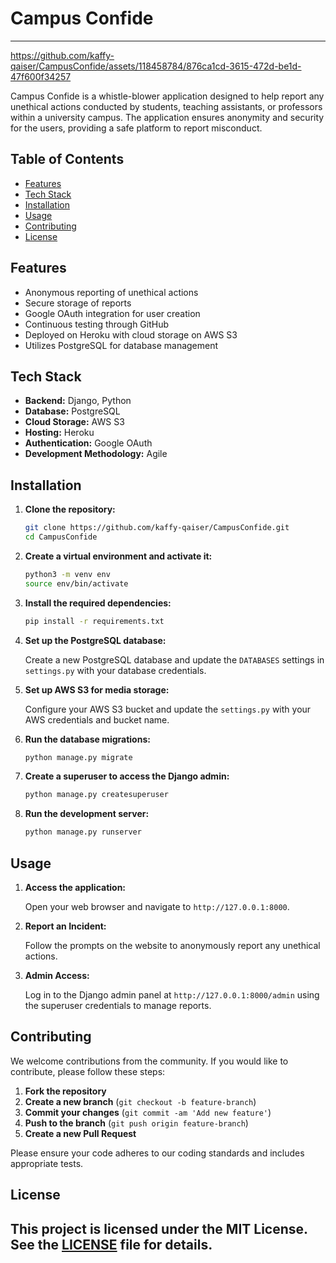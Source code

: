 # Campus Confide

---


https://github.com/kaffy-qaiser/CampusConfide/assets/118458784/876ca1cd-3615-472d-be1d-47f600f34257


Campus Confide is a whistle-blower application designed to help report any unethical actions conducted by students, teaching assistants, or professors within a university campus. The application ensures anonymity and security for the users, providing a safe platform to report misconduct.

## Table of Contents

- [Features](#features)
- [Tech Stack](#tech-stack)
- [Installation](#installation)
- [Usage](#usage)
- [Contributing](#contributing)
- [License](#license)

## Features

- Anonymous reporting of unethical actions
- Secure storage of reports
- Google OAuth integration for user creation
- Continuous testing through GitHub
- Deployed on Heroku with cloud storage on AWS S3
- Utilizes PostgreSQL for database management

## Tech Stack

- **Backend:** Django, Python
- **Database:** PostgreSQL
- **Cloud Storage:** AWS S3
- **Hosting:** Heroku
- **Authentication:** Google OAuth
- **Development Methodology:** Agile

## Installation

1. **Clone the repository:**

   ```bash
   git clone https://github.com/kaffy-qaiser/CampusConfide.git
   cd CampusConfide
   ```

2. **Create a virtual environment and activate it:**

   ```bash
   python3 -m venv env
   source env/bin/activate
   ```

3. **Install the required dependencies:**

   ```bash
   pip install -r requirements.txt
   ```

4. **Set up the PostgreSQL database:**

   Create a new PostgreSQL database and update the `DATABASES` settings in `settings.py` with your database credentials.

5. **Set up AWS S3 for media storage:**

   Configure your AWS S3 bucket and update the `settings.py` with your AWS credentials and bucket name.

6. **Run the database migrations:**

   ```bash
   python manage.py migrate
   ```

7. **Create a superuser to access the Django admin:**

   ```bash
   python manage.py createsuperuser
   ```

8. **Run the development server:**

   ```bash
   python manage.py runserver
   ```

## Usage

1. **Access the application:**

   Open your web browser and navigate to `http://127.0.0.1:8000`.

2. **Report an Incident:**

   Follow the prompts on the website to anonymously report any unethical actions.

3. **Admin Access:**

   Log in to the Django admin panel at `http://127.0.0.1:8000/admin` using the superuser credentials to manage reports.

## Contributing

We welcome contributions from the community. If you would like to contribute, please follow these steps:

1. **Fork the repository**
2. **Create a new branch** (`git checkout -b feature-branch`)
3. **Commit your changes** (`git commit -am 'Add new feature'`)
4. **Push to the branch** (`git push origin feature-branch`)
5. **Create a new Pull Request**

Please ensure your code adheres to our coding standards and includes appropriate tests.

## License

This project is licensed under the MIT License. See the [LICENSE](LICENSE) file for details.
---

